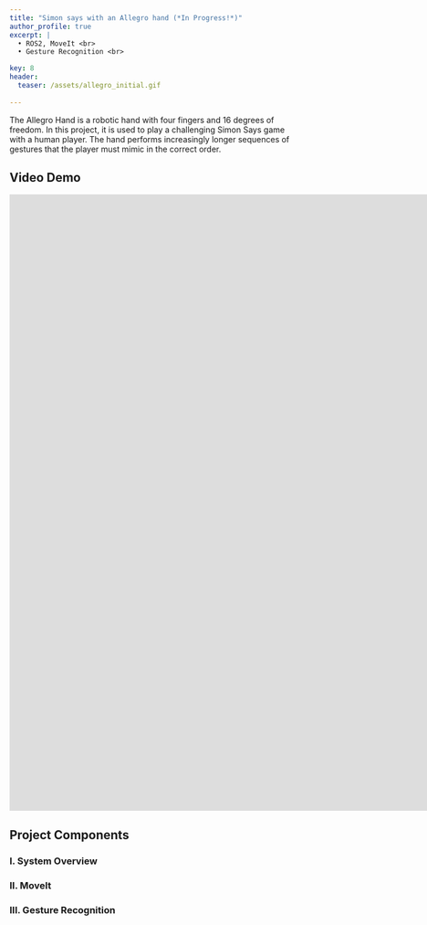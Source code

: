 ```yaml
---
title: "Simon says with an Allegro hand (*In Progress!*)"
author_profile: true
excerpt: |
  • ROS2, MoveIt <br>
  • Gesture Recognition <br>

key: 8
header:
  teaser: /assets/allegro_initial.gif
  
---
```

The Allegro Hand is a robotic hand with four fingers and 16 degrees of freedom. In this project, it is used to play a challenging Simon Says game with a human player. The hand performs increasingly longer sequences of gestures that the player must mimic in the correct order. 

## Video Demo

<!-- TODO: update game video demo -->
<iframe width="1920" height="1080" src="https://www.youtube.com/embed/Var7a3na2bc?si=pWmBYZxClUotghqm" title="Pick and place with a KUKA youBOT" frameborder="0" allow="accelerometer; autoplay; clipboard-write; encrypted-media; gyroscope; picture-in-picture; web-share" allowfullscreen></iframe>

## Project Components

### I. System Overview
<!-- TODO: add block diagram -->

### II. MoveIt
<!-- TODO: add MoveIt demo -->


### III. Gesture Recognition
<!-- TODO: add Gesture recognition demo -->




